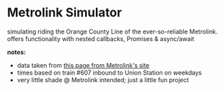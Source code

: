 # Metrolink Simulator

simulating riding the Orange County Line of the ever-so-reliable Metrolink. offers functionality with nested callbacks, Promises & async/await

**notes:**
- data taken from [this page from Metrolink's site](https://metrolinktrains.com/schedules/?type=line&lineName=Orange+County+Line)
- times based on train #607 inbound to Union Station on weekdays
- very little shade @ Metrolink intended; just a little fun project

